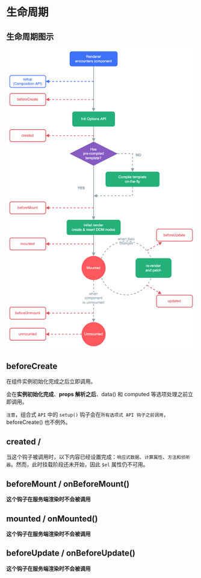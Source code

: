 # 生命周期

## 生命周期图示
![](lifecycle.png)

## beforeCreate
在组件实例初始化完成之后立即调用。

会在**实例初始化完成**、**props 解析之后**、data() 和 computed 等选项处理之前立即调用。

`注意`，组合式 `API` 中的 `setup()` 钩子会在`所有选项式 API 钩子之前调用`，beforeCreate() 也不例外。

## created / 
当这个钩子被调用时，以下内容已经设置完成：`响应式数据`、`计算属性`、`方法和侦听器`。然而，此时挂载阶段还未开始，因此 `$el` 属性仍不可用。

## beforeMount / onBeforeMount()
**这个钩子在服务端渲染时不会被调用**  

## mounted / onMounted()
**这个钩子在服务端渲染时不会被调用**

## beforeUpdate / onBeforeUpdate()
**这个钩子在服务端渲染时不会被调用**
